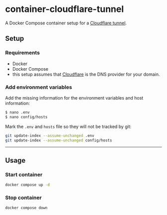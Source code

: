 # container-cloudflare-tunnel
A Docker Compose container setup for a [Cloudflare tunnel](https://developers.cloudflare.com/cloudflare-one/connections/connect-apps/).

## Setup
### Requirements
- Docker
- Docker Compose
- this setup assumes that [Cloudflare](https://www.cloudflare.com/) is the DNS provider for your domain.

### Add environment variables

Add the missing information for the environment variables and host information:

```sh
$ nano .env
$ nano config/hosts
```

Mark the `.env` and `hosts` file so they will not be tracked by git:

```sh
git update-index --assume-unchanged .env
git update-index --assume-unchanged config/hosts
```
___
## Usage
### Start container
```sh
docker compose up -d
````

### Stop container
```sh
docker compose down
```
